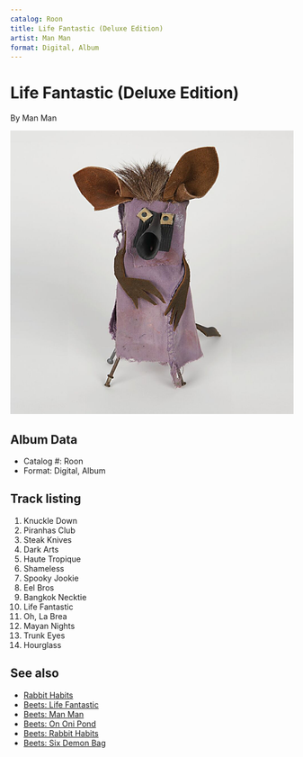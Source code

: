 ```yaml
---
catalog: Roon
title: Life Fantastic (Deluxe Edition)
artist: Man Man
format: Digital, Album
---
```


# Life Fantastic (Deluxe Edition)

By Man Man

![](../../assets/albumcovers/Man_Man-Life_Fantastic_Deluxe_Edition.png)

## Album Data

- Catalog #: Roon
- Format: Digital, Album


## Track listing


1. Knuckle Down
2. Piranhas Club
3. Steak Knives
4. Dark Arts
5. Haute Tropique
6. Shameless
7. Spooky Jookie
8. Eel Bros
9. Bangkok Necktie
10. Life Fantastic
11. Oh, La Brea
12. Mayan Nights
13. Trunk Eyes
14. Hourglass


## See also

- [Rabbit Habits](Rabbit_Habits.md)
- [Beets: Life Fantastic](../../Beets/Man_Man/Life_Fantastic.md)
- [Beets: Man Man](../../Beets/Man_Man/Man_Man.md)
- [Beets: On Oni Pond](../../Beets/Man_Man/On_Oni_Pond.md)
- [Beets: Rabbit Habits](../../Beets/Man_Man/Rabbit_Habits.md)
- [Beets: Six Demon Bag](../../Beets/Man_Man/Six_Demon_Bag.md)
